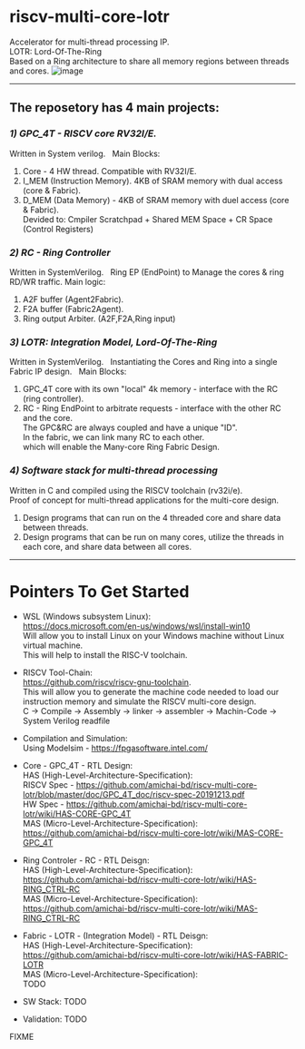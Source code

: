 # riscv-multi-core-lotr
Accelerator for multi-thread processing IP.     
LOTR:  Lord-Of-The-Ring  
Based on a Ring architecture to share all memory regions between threads and cores.
![image](https://user-images.githubusercontent.com/81047407/117139027-6b3fe480-adb4-11eb-9e2f-6c64a921c99a.png)

*** 
## The reposetory has 4 main projects:
### *1) GPC_4T - RISCV core RV32I/E.*  
Written  in System verilog.  
Main Blocks:
1. Core - 4 HW thread. Compatible with RV32I/E.
2. I_MEM (Instruction Memory). 4KB of SRAM memory with dual access (core & Fabric).
3. D_MEM (Data Memory) - 4KB of SRAM memory with duel access (core & Fabric).    
Devided to: Cmpiler Scratchpad + Shared MEM Space + CR Space (Control Registers)

### *2) RC - Ring Controller*  
Written  in SystemVerilog.  
Ring EP (EndPoint) to Manage the cores & ring RD/WR traffic.
Main logic:
1. A2F buffer (Agent2Fabric).
2. F2A buffer (Fabric2Agent).
3. Ring output Arbiter. (A2F,F2A,Ring input)

### *3) LOTR: Integration Model, Lord-Of-The-Ring*  
Written  in SystemVerilog.  
Instantiating the Cores and Ring into a single Fabric IP design.  
Main Blocks:  
1. GPC_4T core with its own "local" 4k memory - interface with the RC (ring controller).  
2. RC - Ring EndPoint to arbitrate requests - interface with the other RC and the core.  
The GPC&RC are always coupled and have a unique "ID".  
In the fabric, we can link many RC to each other.  
which will enable the Many-core Ring Fabric Design.  
  
### *4) Software stack for multi-thread processing*  
Written in C and compiled using the RISCV toolchain (rv32i/e).  
Proof of concept for multi-thread applications for the multi-core design.  
1. Design programs that can run on the 4 threaded core and share data between threads.  
2. Design programs that can be run on many cores, utilize the threads in each core, and share data between all cores.


***


# Pointers To Get Started
- WSL (Windows subsystem Linux):  
https://docs.microsoft.com/en-us/windows/wsl/install-win10  
Will allow you to install Linux on your Windows machine without Linux virtual machine.  
This will help to install the RISC-V toolchain.  
- RISCV Tool-Chain:  
https://github.com/riscv/riscv-gnu-toolchain.  
This will allow you to generate the machine code needed to load our instruction memory and simulate the RISCV multi-core design.  
C -> Compile -> Assembly -> linker -> assembler -> Machin-Code -> System Verilog readfile  

- Compilation and Simulation:  
Using Modelsim - https://fpgasoftware.intel.com/


- Core - GPC_4T - RTL Design:   
HAS (High-Level-Architecture-Specification):     
RISCV Spec - https://github.com/amichai-bd/riscv-multi-core-lotr/blob/master/doc/GPC_4T_doc/riscv-spec-20191213.pdf   
HW Spec - https://github.com/amichai-bd/riscv-multi-core-lotr/wiki/HAS-CORE-GPC_4T  
MAS (Micro-Level-Architecture-Specification):  
https://github.com/amichai-bd/riscv-multi-core-lotr/wiki/MAS-CORE-GPC_4T  

- Ring Controler - RC - RTL Deisgn:     
HAS (High-Level-Architecture-Specification):      
https://github.com/amichai-bd/riscv-multi-core-lotr/wiki/HAS-RING_CTRL-RC  
MAS (Micro-Level-Architecture-Specification):  
https://github.com/amichai-bd/riscv-multi-core-lotr/wiki/MAS-RING_CTRL-RC  

- Fabric - LOTR - (Integration Model) - RTL Deisgn:     
HAS (High-Level-Architecture-Specification):  
https://github.com/amichai-bd/riscv-multi-core-lotr/wiki/HAS-FABRIC-LOTR  
MAS (Micro-Level-Architecture-Specification):  
TODO

- SW Stack: TODO  

- Validation: TODO



FIXME

# 
